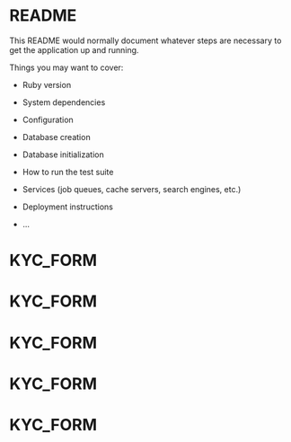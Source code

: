 # README

This README would normally document whatever steps are necessary to get the
application up and running.

Things you may want to cover:

* Ruby version

* System dependencies

* Configuration

* Database creation

* Database initialization

* How to run the test suite

* Services (job queues, cache servers, search engines, etc.)

* Deployment instructions

* ...
# KYC_FORM
# KYC_FORM
# KYC_FORM
# KYC_FORM
# KYC_FORM
